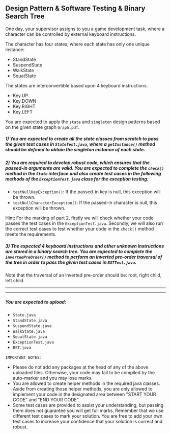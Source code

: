 ## Design Pattern & Software Testing & Binary Search Tree

One day, your supervisor assigns to you a game development task, where a character can be controlled by external keyboard instructions.

The character has four states, where each state has only one unique instance:
* StandState
* SuspendState
* WalkState
* SquatState

The states are interconvertible based upon 4 keyboard instructions:
* Key.UP
* Key.DOWN
* Key.RIGHT
* Key.LEFT

You are expected to apply the `state` and `singleton` design patterns based on the given state graph `Graph.pdf`.

##### 1) You are expected to create all the state classes from scratch to pass the given test cases in `StateTest.java`, where a `getInstance()` method should be defined to obtain the singleton instance of each state.

##### 2) You are required to develop robust code, which ensures that the passed-in arguments are valid. You are expected to complete the `check()` method in the `State` interface and also create test cases in the following methods of the `ExceptionTest.java` class for the exception testing:
* `testNullKeyException()`: If the passed-in key is null, this exception will be thrown.
* `testNullCharacterException()`: If the passed-in character is null, this exception will be thrown.

Hint: For the marking of part 2, firstly we will check whether your code passes the test cases in the `ExceptionTest.java`. Secondly, we will also run the correct test cases to test whether your code in the `check()` method meets the requirements.

##### 3) The expected 4 keyboard instructions and other unknown instructions are stored in a binary search tree. You are expected to complete the `invertedPreOrder()` method to perform an inverted pre-order traversal of the tree in order to pass the given test cases in `BSTTest.java`.

Note that the traversal of an inverted pre-order should be: root, right child, left child.

* * *
* * *

##### You are expected to upload:
* `State.java`
* `StandState.java`
* `SuspendState.java`
* `WalkState.java`
* `SquatState.java`
* `ExceptionTest.java`
* `BST.java`

`IMPORTANT NOTES`:
* Please do not add any packages at the head of any of the above uploaded files. Otherwise, your code may fail to be compiled by the auto-marker and you may lose marks.
* You are allowed to create helper methods in the required java classes. Aside from creating those helper methods, you are only allowed to implement your code in the designated area between "START YOUR CODE" and "END YOUR CODE".
* Some test cases are provided to assist your understanding, but passing them does not guarantee you will get full marks. Remember that we use different test cases to mark your solution. You are free to add your own test cases to increase your confidence that your solution is correct and robust.
